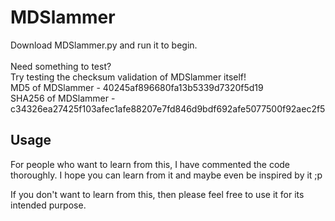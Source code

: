 # MDSlammer

Download MDSlammer.py and run it to begin. <br/> <br/>
Need something to test? <br/>
Try testing the checksum validation of MDSlammer itself! <br/>
MD5 of MDSlammer - 40245af896680fa13b5339d7320f5d19 <br/>
SHA256 of MDSlammer - c34326ea27425f103afec1afe88207e7fd846d9bdf692afe5077500f92aec2f5

## Usage
For people who want to learn from this, I have commented the code thoroughly. I hope you can learn from it and maybe even be inspired by it ;p

If you don't want to learn from this, then please feel free to use it for its intended purpose.
